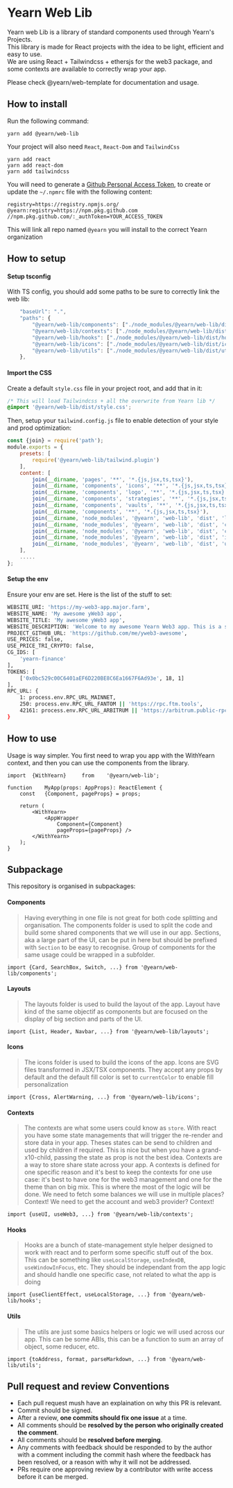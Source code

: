 # Yearn Web Lib
Yearn web Lib is a library of standard components used through Yearn's Projects.    
This library is made for React projects with the idea to be light, efficient and easy to use.  
We are using React + Tailwindcss + ethersjs for the web3 package, and some contexts are available to correctly wrap your app.

Please check @yearn/web-template for documentation and usage.

## How to install
Run the following command:
```
yarn add @yearn/web-lib
```

Your project will also need `React`, `React-Dom` and `TailwindCss`
```
yarn add react
yarn add react-dom
yarn add tailwindcss
```

You will need to generate a [Github Personal Access Token](https://docs.github.com/en/authentication/keeping-your-account-and-data-secure/creating-a-personal-access-token), to create or update the `~/.npmrc` file with the following content:
```
registry=https://registry.npmjs.org/
@yearn:registry=https://npm.pkg.github.com
//npm.pkg.github.com/:_authToken=YOUR_ACCESS_TOKEN
```
This will link all repo named `@yearn` you will install to the correct Yearn organization

## How to setup

#### Setup tsconfig
With TS config, you should add some paths to be sure to correctly link the web lib: 
```ts
	"baseUrl": ".",
	"paths": {
		"@yearn/web-lib/components": ["./node_modules/@yearn/web-lib/dist/components/index.js"],
		"@yearn/web-lib/contexts": ["./node_modules/@yearn/web-lib/dist/contexts/index.js"],
		"@yearn/web-lib/hooks": ["./node_modules/@yearn/web-lib/dist/hooks/index.js"],
		"@yearn/web-lib/icons": ["./node_modules/@yearn/web-lib/dist/icons/index.js"],
		"@yearn/web-lib/utils": ["./node_modules/@yearn/web-lib/dist/utils/index.js"],
	},
```

#### Import the CSS
Create a default `style.css` file in your project root, and add that in it:
```scss
/* This will load Tailwindcss + all the overwrite from Yearn lib */
@import '@yearn/web-lib/dist/style.css';
```

Then, setup your `tailwind.config.js` file to enable detection of your style and prod optimization:
```js
const {join} = require('path');
module.exports = {
	presets: [
		require('@yearn/web-lib/tailwind.plugin')
	],
	content: [
		join(__dirname, 'pages', '**', '*.{js,jsx,ts,tsx}'),
		join(__dirname, 'components', 'icons', '**', '*.{js,jsx,ts,tsx}'),
		join(__dirname, 'components', 'logo', '**', '*.{js,jsx,ts,tsx}'),
		join(__dirname, 'components', 'strategies', '**', '*.{js,jsx,ts,tsx}'),
		join(__dirname, 'components', 'vaults', '**', '*.{js,jsx,ts,tsx}'),
		join(__dirname, 'components', '**', '*.{js,jsx,ts,tsx}'),
		join(__dirname, 'node_modules', '@yearn', 'web-lib', 'dist', 'layouts', '**', '*.js'),
		join(__dirname, 'node_modules', '@yearn', 'web-lib', 'dist', 'components', '**', '*.js'),
		join(__dirname, 'node_modules', '@yearn', 'web-lib', 'dist', 'contexts', '**', '*.js'),
		join(__dirname, 'node_modules', '@yearn', 'web-lib', 'dist', 'icons', '**', '*.js'),
		join(__dirname, 'node_modules', '@yearn', 'web-lib', 'dist', 'utils', '**', '*.js')
	],
	.....
};
```


#### Setup the env
Ensure your env are set. Here is the list of the stuff to set:
```bash
WEBSITE_URI: 'https://my-web3-app.major.farm',
WEBSITE_NAME: 'My awesome yWeb3 app',
WEBSITE_TITLE: 'My awesome yWeb3 app',
WEBSITE_DESCRIPTION: 'Welcome to my awesome Yearn Web3 app. This is a super description that will be used for the SEO stuffs',
PROJECT_GITHUB_URL: 'https://github.com/me/yweb3-awesome',
USE_PRICES: false,
USE_PRICE_TRI_CRYPTO: false,
CG_IDS: [
	'yearn-finance'
],
TOKENS: [
	['0x0bc529c00C6401aEF6D220BE8C6Ea1667F6Ad93e', 18, 1]
],
RPC_URL: {
	1: process.env.RPC_URL_MAINNET,
	250: process.env.RPC_URL_FANTOM || 'https://rpc.ftm.tools',
	42161: process.env.RPC_URL_ARBITRUM || 'https://arbitrum.public-rpc.com'
}
```


## How to use
Usage is way simpler. You first need to wrap you app with the WithYearn context, and then you can use the components from the library.
```tsx
import	{WithYearn}		from	'@yearn/web-lib';

function	MyApp(props: AppProps): ReactElement {
	const	{Component, pageProps} = props;
	
	return (
		<WithYearn>
			<AppWrapper
				Component={Component}
				pageProps={pageProps} />
		</WithYearn>
	);
}
```

## Subpackage
This repository is organised in subpackages: 

#### Components
> Having everything in one file is not great for both code splitting and organisation. The components folder is used to split the code and build some shared components that we will use in our app.
> Sections, aka a large part of the UI, can be put in here but should be prefixed with `Section` to be easy to recognise.
> Group of components for the same usage could be wrapped in a subfolder.
```tsx
import {Card, SearchBox, Switch, ...} from '@yearn/web-lib/components';
```

#### Layouts
> The layouts folder is used to build the layout of the app. Layout have kind of the same objectif as components but are focused on the display of big section and parts of the UI.
```tsx
import {List, Header, Navbar, ...} from '@yearn/web-lib/layouts';
```

#### Icons
> The icons folder is used to build the icons of the app. Icons are SVG files transformed in JSX/TSX components. They accept any props by default and the default fill color is set to `currentColor` to enable fill personalization
```tsx
import {Cross, AlertWarning, ...} from '@yearn/web-lib/icons';
```

#### Contexts
> The contexts are what some users could know as `store`. With react you have some state managements that will trigger the re-render and store data in your app. Theses states can be send to children and used by children if required. This is nice but when you have a grand-x10-child, passing the state as prop is not the best idea.
> Contexts are a way to store share state across your app. A contexts is defined for one specific reason and it's best to keep the contexts for one use case: it's best to have one for the web3 management and one for the theme than on big mix.
> This is where the most of the logic will be done. We need to fetch some balances we will use in multiple places? Context! We need to get the account and web3 provider? Context!
```tsx
import {useUI, useWeb3, ...} from '@yearn/web-lib/contexts';
```

#### Hooks
> Hooks are a bunch of state-management style helper designed to work with react and to perform some specific stuff out of the box. This can be something like `useLocalStorage`, `useIndexDB`, `useWindowInFocus`, etc.
> They should be independant from the app logic and should handle one specific case, not related to what the app is doing
```tsx
import {useClientEffect, useLocalStorage, ...} from '@yearn/web-lib/hooks';
```

#### Utils
> The utils are just some basics helpers or logic we will used across our app. This can be some ABIs, this can be a function to sum an array of object, some reducer, etc.
```tsx
import {toAddress, format, parseMarkdown, ...} from '@yearn/web-lib/utils';
```

## Pull request and review Conventions
- Each pull request mush have an explaination on why this PR is relevant.
- Commit should be signed.
- After a review, **one commits should fix one issue** at a time.
- All comments should be **resolved by the person who originally created the comment**.
- All comments should be **resolved before merging**.
- Any comments with feedback should be responded to by the author with a comment including the commit hash where the feedback has been resolved, or a reason with why it will not be addressed.
- PRs require one approving review by a contributor with write access before it can be merged.

